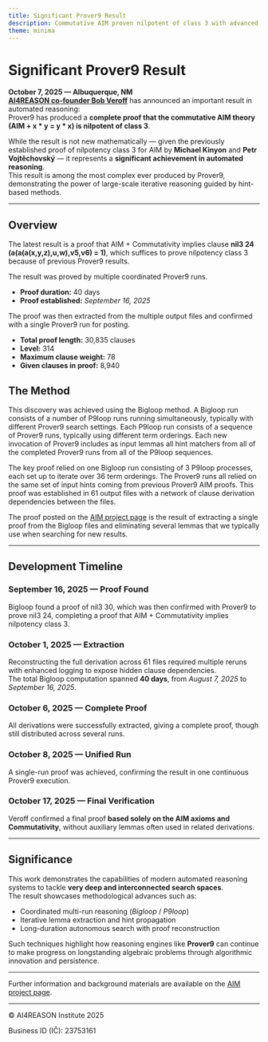 ```yaml
---
title: Significant Prover9 Result
description: Commutative AIM proven nilpotent of class 3 with advanced Prover9 methods
theme: minima
---
```


# Significant Prover9 Result

**October 7, 2025 — Albuquerque, NM**  
**[AI4REASON co-founder Bob Veroff](https://www.cs.unm.edu/~veroff/)** has announced an important result in automated reasoning:  
Prover9 has produced a **complete proof that the commutative AIM theory (AIM + x * y = y * x) is nilpotent of class 3**.

While the result is not new mathematically — given the previously established proof of nilpotency class 3 for AIM by **Michael Kinyon** and **Petr Vojtěchovský** — it represents a **significant achievement in automated reasoning**.  
This result is among the most complex ever produced by Prover9, demonstrating the power of large-scale iterative reasoning guided by hint-based methods.

---- 

## Overview

The latest result is a proof that AIM + Commutativity implies clause **nil3 24 (a(a(a(x,y,z),u,w),v5,v6) = 1)**,
which suffices to prove nilpotency class 3 because of previous Prover9 results. 

The result was proved by multiple coordinated Prover9 runs.

 - **Proof duration:** 40 days
 - **Proof established:** *September 16, 2025*

The proof was then extracted from the multiple output files and confirmed with a single Prover9 run for posting.

- **Total proof length:** 30,835 clauses
- **Level:** 314
- **Maximum clause weight:** 78
- **Given clauses in proof:** 8,940

## The Method

This discovery was achieved using the Bigloop method. A Bigloop
run consists of a number of P9loop runs running simultaneously, typically
with different Prover9 search settings. Each P9loop run consists of
a sequence of Prover9 runs, typically using different term orderings.
Each new invocation of Prover9 includes as input lemmas all hint matchers
from all of the completed Prover9 runs from all of the P9loop sequences.

The key proof relied on one Bigloop run consisting of 3 P9loop processes,
each set up to iterate over 36 term orderings. The Prover9 runs all
relied on the same set of input hints coming from previous Prover9 AIM
proofs. This proof was established in 61 output files with a network
of clause derivation dependencies between the files.

The proof posted on the <a href="www.cs.unm.edu/~veroff/AIM_REDONE">AIM
project page<a> is the result of extracting a single proof from the
Bigloop files and eliminating several lemmas that we typically use
when searching for new results.

---

## Development Timeline

### September 16, 2025 — Proof Found  
Bigloop found a proof of nil3 30, which was then confirmed with Prover9
to prove nil3 24, completing a proof that AIM + Commutativity implies
nilpotency class 3.

### October 1, 2025 — Extraction  
Reconstructing the full derivation across 61 files required multiple reruns with enhanced logging to expose hidden clause dependencies.  
The total Bigloop computation spanned **40 days**, from *August 7, 2025* to *September 16, 2025*.

### October 6, 2025 — Complete Proof  
All derivations were successfully extracted, giving a complete proof, though still distributed across several runs.

### October 8, 2025 — Unified Run  
A single-run proof was achieved, confirming the result in one continuous Prover9 execution.

### October 17, 2025 — Final Verification  
Veroff confirmed a final proof **based solely on the AIM axioms and Commutativity**, without auxiliary lemmas often used in related derivations.

---

## Significance

This work demonstrates the capabilities of modern automated reasoning systems to tackle **very deep and interconnected search spaces**.  
The result showcases methodological advances such as:  
- Coordinated multi-run reasoning (*Bigloop* / *P9loop*)  
- Iterative lemma extraction and hint propagation  
- Long-duration autonomous search with proof reconstruction  

Such techniques highlight how reasoning engines like **Prover9** can continue to make progress on longstanding algebraic problems through algorithmic innovation and persistence.

---

Further information and background materials are available on the [AIM project page](https://www.cs.unm.edu/~veroff/AIM_REDONE/).

---

© AI4REASON Institute 2025  

Business ID (IČ): 23753161
